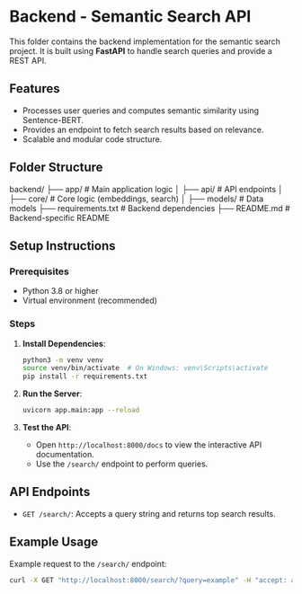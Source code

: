 # Backend - Semantic Search API

This folder contains the backend implementation for the semantic search project. It is built using **FastAPI** to handle search queries and provide a REST API.

## Features

- Processes user queries and computes semantic similarity using Sentence-BERT.
- Provides an endpoint to fetch search results based on relevance.
- Scalable and modular code structure.

## Folder Structure

backend/
├── app/ # Main application logic
│ ├── api/ # API endpoints
│ ├── core/ # Core logic (embeddings, search)
│ ├── models/ # Data models
├── requirements.txt # Backend dependencies
├── README.md # Backend-specific README

## Setup Instructions

### Prerequisites

- Python 3.8 or higher
- Virtual environment (recommended)

### Steps

1. **Install Dependencies**:

   ```bash
   python3 -m venv venv
   source venv/bin/activate  # On Windows: venv\Scripts\activate
   pip install -r requirements.txt
   ```

2. **Run the Server**:

   ```bash
   uvicorn app.main:app --reload
   ```

3. **Test the API**:
   - Open `http://localhost:8000/docs` to view the interactive API documentation.
   - Use the `/search/` endpoint to perform queries.

## API Endpoints

- `GET /search/`: Accepts a query string and returns top search results.

## Example Usage

Example request to the `/search/` endpoint:

```bash
curl -X GET "http://localhost:8000/search/?query=example" -H "accept: application/json"
```
